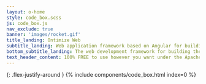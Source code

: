 ```yaml
---
layout: o-home
style: code_box.scss
js: code_box.js
nav_exclude: true
banner: 'images/rocket.gif'
title_landing: Ontimize Web
subtitle_landing: Web application framework based on Angular for building business software.
bottom_subtitle_landing: The web development framework for building the future
text_header_content: 100% FREE to use however you want under the Apache 2.0 License. Clone it, fork it, customize it, whatever!
---
```

{: .flex-justify-around }
{% include components/code_box.html index=0 %}